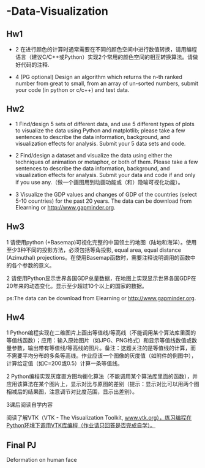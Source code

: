 # -Data-Visualization
## Hw1
- 2 在进行颜色的计算时通常需要在不同的颜色空间中进行数值转换，请用编程语言（建议C/C++或Python）实现2个常用的颜色空间的相互转换算法。请做好代码的注释.

- 4 (PG optional) Design an algorithm which returns the n-th ranked number from great to small, from an array of un-sorted numbers, submit your code (in python or c/c++) and test data.

## Hw2
- 1 Find/design 5 sets of different data, and use 5 different types of plots to visualize the data using Python and matplotlib; please take a few sentences to describe the data information, background, and visualization effects for analysis. Submit your 5 data sets and code.

- 2 Find/design a dataset and visualize the data using either the techniques of animation or metaphor, or both of them. Please take a few sentences to describe the data information, background, and visualization effects for analysis. Submit your data and code if and only if you use any.（做一个画图用到动画功能或（和）隐喻可视化功能）。

- 3 Visualize the GDP values and changes of GDP of the countries (select 5-10 countries) for the past 20 years. The data can be download from Elearning or http://www.gapminder.org.

## Hw3
1 请使用python (+Basemap)可视化完整的中国领土的地图（陆地和海洋）。使用至少3种不同的投影方法，必须包括等角投影, equal area, equal distance (Azimuthal) projections。在使用Basemap函数时，需要注释说明调用的函数中的各个参数的意义。

2 请使用Python显示世界各国GDP总量数据，在地图上实现显示世界各国GDP在20年来的动态变化。显示至少超过10个以上的国家的数据。

ps:The data can be download from Elearning or http://www.gapminder.org.

## Hw4
1 Python编程实现在二维图片上画出等值线/等高线（不能调用某个算法库里面的等值线函数）；应用：输入原始图片（如JPG、PNG格式）和显示等值线数值或数量参数，输出带有等值线/等高线的图片。备注：这题关注的是等值线的计算，而不需要平均分布的多条等高线。作业应该一个图像的灰度值（如附件的例图中），计算给定值（如C=200或0.5）计算一条等值线。

2 Python编程实现灰度直方图均衡化算法（不能调用某个算法库里面的函数），并应用该算法在某个图片上，显示对比与原图的差别（提示：显示对比可以用两个图相减后的结果图，注意调节对比度范围，显示出差别）。

3课后阅读自学内容

阅读了解VTK（VTK - The Visualization Toolkit, www.vtk.org），练习编程在Python环境下调用VTK库编程（作业请只回答是否完成自学）。

## Final PJ
Deformation on human face
